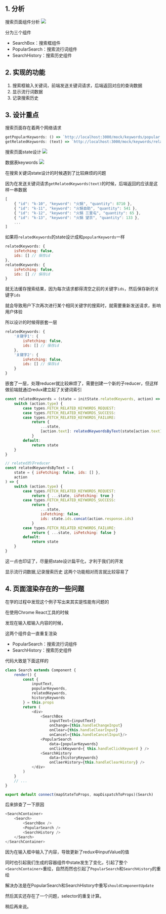 ## 1. 分析
搜索页面组件分析
![](http://ww1.sinaimg.cn/large/006PpBLoly1g4dpwydicdj30kl0mrq3a.jpg)

分为三个组件
- SearchBox：搜索框组件
- PopularSearch：搜索流行词组件
- SearchHistory：搜索历史组件

## 2. 实现的功能
1. 搜索框输入关键词，前端发送关键词请求，后端返回对应的查询数据
2. 显示流行词数据
3. 记录搜索历史

## 3. 设计重点

搜索页面存在着两个网络请求
```js
getPopularKeywords: () => `http://localhost:3000/mock/keywords/popular.json`,
getRelatedKeywords: (text) => `http://localhost:3000/mock/keywords/related.json?keyword=${text}`
```

搜索页面state设计
![](http://ww1.sinaimg.cn/large/006PpBLoly1g4eivqy2fwj30qm0fj0tq.jpg)

数据表keywords
![](http://ww1.sinaimg.cn/large/006PpBLoly1g4eiyna6wtj30k20elq4q.jpg)

在搜索关键词state设计的时候遇到了比较麻烦的问题

因为在发送关键词请求`getRelatedKeywords(text)`的时候，后端返回的应该是这样一串数据
```js
[
    { "id": "k-10", "keyword": "火锅", "quantity": 8710 },
    { "id": "k-11", "keyword": "火锅自助", "quantity": 541 },
    { "id": "k-12", "keyword": "火锅 三里屯", "quantity": 65 },
    { "id": "k-13", "keyword": "火锅 望京", "quantity": 133 },
    ...
]
```

如果将`relatedKeywords`的state设计成和`popularKeywords`一样
```js
relatedKeywords: {
    isFetching: false,
    ids: [] // 保存id
},
relatedKeywords: {
    isFetching: false,
    ids: [] // 保存id
}
```

就无法缓存搜索结果，因为每次请求都得清空之前的关键字`ids`，然后保存新的关键字`ids`

就会导致用户下次再次进行某个相同关键字的搜索时，就需要重新发送请求，影响用户体验

所以设计的时候得嵌套一层
```js
relatedKeywords: {
    '关键字1': {
        isFetching: false,
        ids: [] // 保存id
    },
    '关键字2': {
        isFetching: false,
        ids: [] // 保存id
    }
}
```

嵌套了一层，处理reducer就比较麻烦了，需要创建一个新的子reducer，但这样做前端就通过redux建立起了关键词索引
```js
const relatedKeywords = (state = initState.relatedKeywords, action) => {
    switch (action.type) {
        case types.FETCH_RELATED_KEYWORDS_REQUEST:
        case types.FETCH_RELATED_KEYWORDS_SUCCESS:
        case types.FETCH_RELATED_KEYWORDS_FAILURE:
            return {
                ...state,
                [action.text]: relatedKeywordsByText(state[action.text], action)
            }
        default:
            return state
    }
}

// related的子reducer
const relatedKeywordsByText = (
    state = { isFetching: false, ids: [] },
    action
) => {
    switch (action.type) {
        case types.FETCH_RELATED_KEYWORDS_REQUEST:
            return { ...state, isFetching: true }
        case types.FETCH_RELATED_KEYWORDS_SUCCESS:
            return {
                ...state,
                isFetching: false,
                ids: state.ids.concat(action.response.ids)
            }
        case types.FETCH_RELATED_KEYWORDS_FAILURE:
            return { ...state, isFetching: false }
        default:
            return state
    }
}
```

这一点也印证了，尽量把state设计扁平化，才利于我们的开发

显示流行词数据,记录搜索历史 这两个功能相对而言就比较容易了

## 4. 页面渲染存在的一些问题
在学的过程中发现这个例子写出来其实是性能有问题的

在使用Chrome React工具的时候

发现在输入框输入内容的时候，

这两个组件会一直重复渲染
- PopularSearch：搜索流行词组件
- SearchHistory：搜索历史组件

代码大致是下面这样的
```js
class Search extends Component {
    render() {
        const { 
            inputText,
            popularKeywords,
            relatedKeywords,
            historyKeywords
        } = this.props
        return (
            <div>
                <SearchBox 
                    inputText={inputText} 
                    onChange={this.handleChangeInput}
                    onClear={this.handleClearInput} 
                    onCancel={this.handleCancelInput}/>
                <PopularSearch 
                    data={popularKeywords}
                    onClickKeyword={ this.handleClickKeyword } />
                <SearchHistory 
                    data={historyKeywords}
                    onClaerHistory={this.handleClearHistory} />
            </div>
        )
    }
    // ...
}

export default connect(mapStateToProps, mapDispatchToProps)(Search)
```

后来排查了一下原因

```js
<SearchContainer>
    <Search>
        <SearchBox />
        <PopularSearch />
        <SearchHistory />
    </Search>
</SearchContainer>
```
因为在输入框中输入了内容，导致更新了redux中inputValue的值

同时也引起我们生成的容器组件中state发生了变化，引起了整个`<SearchContainer>`重绘，自然而然也引起了`PopularSearch`和`SearchHistory`的重绘

解决办法是在PopularSearch和SearchHistory中重写`shouldComponentUpdate`


然后其实还存在了一个问题，selector的重复计算。

稍后再来说。